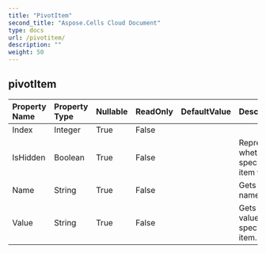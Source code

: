 ```yaml
---
title: "PivotItem"
second_title: "Aspose.Cells Cloud Document"
type: docs
url: /pivotitem/
description: ""
weight: 50
---
```


## **pivotItem**

 

| Property Name | Property Type | Nullable |  ReadOnly | DefaultValue | Description | 
| :- | :- | :- |:- |  :- | :- |
| Index | Integer | True |  False |  |  |  
| IsHidden | Boolean | True |  False |  | Represents whether the specified item visible. |  
| Name | String | True |  False |  | Gets the name |  
| Value | String | True |  False |  | Gets the value of the specified item. |  

